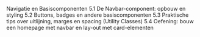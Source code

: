 Navigatie en Basiscomponenten
5.1 De Navbar-component: opbouw en styling
5.2 Buttons, badges en andere basiscomponenten
5.3 Praktische tips over uitlijning, marges en spacing (Utility Classes)
5.4 Oefening: bouw een homepage met navbar en lay-out met card-elementen